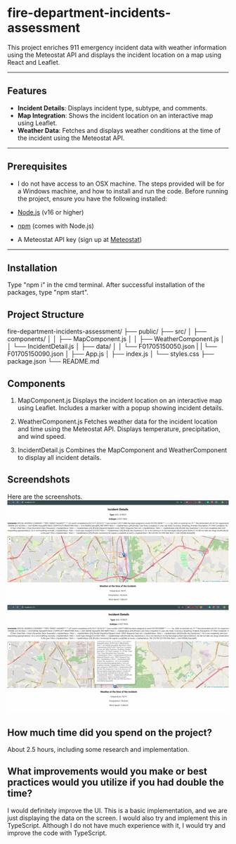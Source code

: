 # fire-department-incidents-assessment

This project enriches 911 emergency incident data with weather information using the Meteostat API and displays the incident location on a map using React and Leaflet.

---

## Features

- **Incident Details**: Displays incident type, subtype, and comments.
- **Map Integration**: Shows the incident location on an interactive map using Leaflet.
- **Weather Data**: Fetches and displays weather conditions at the time of the incident using the Meteostat API.

---

## Prerequisites

- I do not have access to an OSX machine. The steps provided will be for a Windows machine, and how to install and run the code.
Before running the project, ensure you have the following installed:

- [Node.js](https://nodejs.org/) (v16 or higher)
- [npm](https://www.npmjs.com/) (comes with Node.js)
- A Meteostat API key (sign up at [Meteostat](https://dev.meteostat.net/))

---

## Installation 

Type "npm i" in the cmd terminal.
After successful installation of the packages, type "npm start".


## Project Structure
fire-department-incidents-assessment/
├── public/
├── src/
│   ├── components/
│   │   ├── MapComponent.js
│   │   ├── WeatherComponent.js
│   │   └── IncidentDetail.js
│   ├── data/
│   │   └── F01705150050.json
|   |   └── F01705150090.json
│   ├── App.js
│   ├── index.js
│   └── styles.css
├── package.json
└── README.md

## Components 

1. MapComponent.js
Displays the incident location on an interactive map using Leaflet.
Includes a marker with a popup showing incident details.

2. WeatherComponent.js
Fetches weather data for the incident location and time using the Meteostat API.
Displays temperature, precipitation, and wind speed.

3. IncidentDetail.js
Combines the MapComponent and WeatherComponent to display all incident details.

## Screendshots
Here are the screenshots.
![alt text](image.png)
![alt text](image-1.png)


## How much time did you spend on the project?
About 2.5 hours, including some research and implementation.


## What improvements would you make or best practices would you utilize if you had double the time?
I would definitely improve the UI. This is a basic implementation, and we are just displaying the data on the screen.
I would also try and implement this in TypeScript. Although I do not have much experience with it, I would try and improve the code with TypeScript. 
